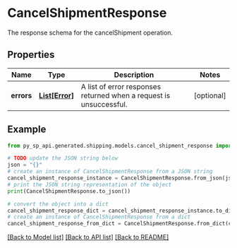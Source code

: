 # CancelShipmentResponse

The response schema for the cancelShipment operation.

## Properties

Name | Type | Description | Notes
------------ | ------------- | ------------- | -------------
**errors** | [**List[Error]**](Error.md) | A list of error responses returned when a request is unsuccessful. | [optional] 

## Example

```python
from py_sp_api.generated.shipping.models.cancel_shipment_response import CancelShipmentResponse

# TODO update the JSON string below
json = "{}"
# create an instance of CancelShipmentResponse from a JSON string
cancel_shipment_response_instance = CancelShipmentResponse.from_json(json)
# print the JSON string representation of the object
print(CancelShipmentResponse.to_json())

# convert the object into a dict
cancel_shipment_response_dict = cancel_shipment_response_instance.to_dict()
# create an instance of CancelShipmentResponse from a dict
cancel_shipment_response_from_dict = CancelShipmentResponse.from_dict(cancel_shipment_response_dict)
```
[[Back to Model list]](../README.md#documentation-for-models) [[Back to API list]](../README.md#documentation-for-api-endpoints) [[Back to README]](../README.md)


